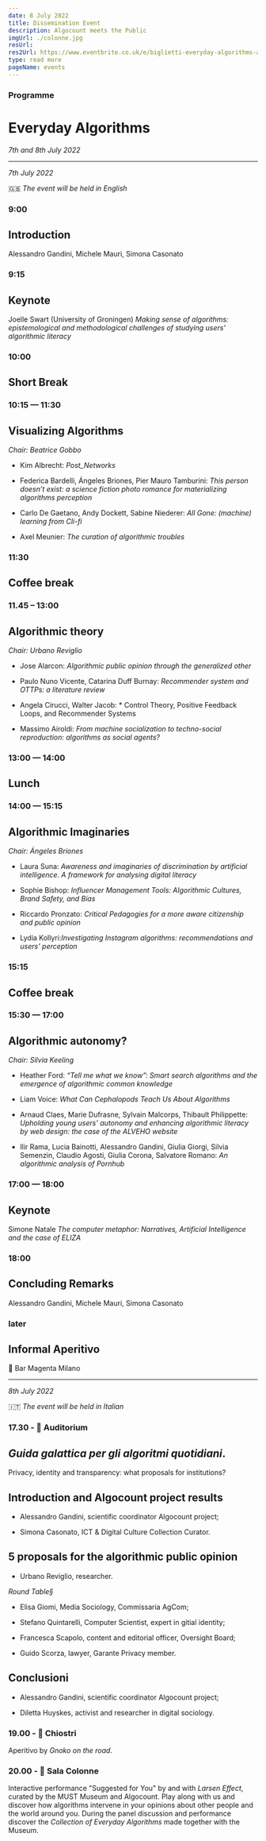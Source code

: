 ```yaml
---
date: 8 July 2022
title: Dissemination Event
description: Algocount meets the Public
imgUrl: ./colonne.jpg
resUrl:
res2Url: https://www.eventbrite.co.uk/e/biglietti-everyday-algorithms-algocount-conference-milan-7-july-2022-359502229847
type: read more
pageName: events
---
```


### Programme
# Everyday Algorithms

*7th and 8th July 2022*

-------

*7th July 2022* 


🇬🇧 *The event will be held in English*

### 9:00
## Introduction
Alessandro Gandini, Michele Mauri, Simona Casonato

### 9:15
## Keynote
Joelle Swart (University of Groningen)
*Making sense of algorithms: epistemological and methodological challenges of studying users' algorithmic literacy*

### 10:00
## Short Break  

### 10:15 — 11:30
## Visualizing Algorithms

*Chair: Beatrice Gobbo*

- Kim Albrecht: *Post_Networks*

- Federica Bardelli, Ángeles Briones, Pier Mauro Tamburini: *This person doesn’t exist: a science fiction photo romance for materializing algorithms perception*

- Carlo De Gaetano, Andy Dockett, Sabine Niederer: *All Gone: (machine) learning from Cli-fi*

- Axel Meunier: *The curation of algorithmic troubles*

### 11:30
## Coffee break
  
### 11.45 – 13:00
## Algorithmic theory

*Chair: Urbano Reviglio*

- Jose Alarcon: *Algorithmic public opinion through the generalized other*

- Paulo Nuno Vicente, Catarina Duff Burnay: *Recommender system and OTTPs: a literature review*

- Angela Cirucci,  Walter Jacob: *
Control Theory, Positive Feedback Loops, and Recommender Systems

- Massimo Airoldi: *From machine socialization to techno-social reproduction: algorithms as social agents?*

### 13:00 — 14:00
## Lunch

### 14:00 — 15:15 
## Algorithmic Imaginaries
*Chair: Ángeles Briones*

- Laura Suna: *Awareness and imaginaries of discrimination by artificial intelligence. A framework for analysing digital literacy*

- Sophie Bishop: *Influencer Management Tools: Algorithmic Cultures, Brand Safety, and Bias*

- Riccardo Pronzato: *Critical Pedagogies for a more aware citizenship and public opinion*

- Lydia Kollyri:*Investigating Instagram algorithms: recommendations and users’ perception*

### 15:15
## Coffee break

### 15:30 — 17:00
## Algorithmic autonomy?
*Chair: Silvia Keeling*

- Heather Ford: *“Tell me what we know”: Smart search algorithms and the emergence of algorithmic common knowledge*

- Liam Voice: *What Can Cephalopods Teach Us About Algorithms*

- Arnaud Claes, Marie Dufrasne, Sylvain Malcorps, Thibault Philippette: *Upholding young users’ autonomy and enhancing algorithmic literacy by web design: the case of the ALVEHO website*

- Ilir Rama, Lucia Bainotti, Alessandro Gandini, Giulia Giorgi, Silvia Semenzin, Claudio Agosti, Giulia Corona, Salvatore Romano: 
*An algorithmic analysis of Pornhub*

### 17:00 — 18:00
## Keynote
Simone Natale
*The computer metaphor: Narratives, Artificial Intelligence and the case of ELIZA*

### 18:00
## Concluding Remarks
Alessandro Gandini, Michele Mauri, Simona Casonato

### later
## Informal Aperitivo
📍 Bar Magenta Milano

-------

*8th July 2022*


🇮🇹 *The event will be held in Italian*

### 17.30 - 📍 Auditorium

## *Guida galattica per gli algoritmi quotidiani*.
Privacy, identity and transparency: what proposals for institutions?

## Introduction and Algocount project results

- Alessandro Gandini, scientific coordinator Algocount project;

- Simona Casonato, ICT & Digital Culture Collection Curator.

## 5 proposals for the algorithmic public opinion

- Urbano Reviglio, researcher.

*Round Table§*
- Elisa Giomi, Media Sociology, Commissaria AgCom;

- Stefano Quintarelli, Computer Scientist, expert in gitial identity;

- Francesca Scapolo, content and editorial officer, Oversight Board;

- Guido Scorza, lawyer, Garante Privacy member.

## Conclusioni
- Alessandro Gandini, scientific coordinator Algocount project;

- Diletta Huyskes, activist and researcher in digital sociology.


### 19.00 - 📍 Chiostri
Aperitivo by *Gnoko on the road*.

### 20.00 - 📍 Sala Colonne

Interactive performance "Suggested for You" by and with *Larsen Effect*, curated by the MUST Museum and Algocount.
Play along with us and discover how algorithms intervene in your opinions about other people and the world around you.
During the panel discussion and performance discover the *Collection of Everyday Algorithms* made together with the Museum.